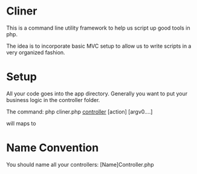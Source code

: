 Cliner
===================

This is a command line utility framework to help us script up good tools in php. 

The idea is to incorporate basic MVC setup to allow us to write scripts in a very organized fashion. 

Setup
===================
All your code goes into the app directory. Generally you want to put your business logic in the controller folder. 

The command: php cliner.php [controller] [action] [argv0....]

will maps to 

[controller]::[action](argv0....);

Name Convention
===================
You should name all your controllers: [Name]Controller.php

